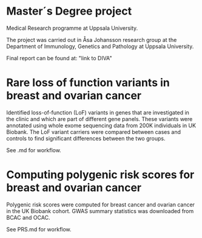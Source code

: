 # Master´s Degree project 
Medical Research programme at Uppsala University.

The project was carried out in Åsa Johansson research group at the Department of Immunology, Genetics and Pathology at Uppsala University. 

Final report can be found at: "link to DIVA"


# Rare loss of function variants in breast and ovarian cancer
Identified loss-of-function (LoF) variants in genes that are investigated in the clinic and which are part of different gene panels. These variants were annotated using whole exome sequencing data from 200K individuals in UK Biobank. The LoF variant carriers were compared between cases and controls to find significant differences between the two groups. 

See .md for workflow.


# Computing polygenic risk scores for breast and ovarian cancer
Polygenic risk scores were computed for breast cancer and ovarian cancer in the UK Biobank cohort. GWAS summary statistics was downloaded from BCAC and OCAC.

See PRS.md for workflow.
